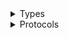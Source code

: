 <details>
<summary>Types</summary>

  - [CloudHsmClient](/aws-sdk-swift/reference/0.x/AWSCloudHSM/CloudHsmClient)
  - [CloudHsmClient.CloudHsmClientConfiguration](/aws-sdk-swift/reference/0.x/AWSCloudHSM/CloudHsmClient.CloudHsmClientConfiguration)
  - [CloudHsmClientLogHandlerFactory](/aws-sdk-swift/reference/0.x/AWSCloudHSM/CloudHsmClientLogHandlerFactory)
  - [CloudHsmClientTypes](/aws-sdk-swift/reference/0.x/AWSCloudHSM/CloudHsmClientTypes)

</details>

<details>
<summary>Protocols</summary>

  - [CloudHsmClientProtocol](/aws-sdk-swift/reference/0.x/AWSCloudHSM/CloudHsmClientProtocol)

</details>
